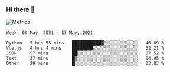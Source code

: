 ### Hi there 👋

![Metrics](https://github.com/radoapx/radoapx/blob/main/github-metrics.svg)

<!--START_SECTION:waka-->
```text
Week: 08 May, 2021 - 15 May, 2021

Python   5 hrs 55 mins   ███████████▓░░░░░░░░░░░░░   46.89 % 
Vue.js   4 hrs 4 mins    ████████░░░░░░░░░░░░░░░░░   32.21 % 
JSON     57 mins         ██░░░░░░░░░░░░░░░░░░░░░░░   07.52 % 
Text     37 mins         █▒░░░░░░░░░░░░░░░░░░░░░░░   04.95 % 
Other    29 mins         █░░░░░░░░░░░░░░░░░░░░░░░░   03.83 % 
```
<!--END_SECTION:waka-->

<!--
**radoapx/radoapx** is a ✨ _special_ ✨ repository because its `README.md` (this file) appears on your GitHub profile.

Here are some ideas to get you started:

- 🔭 I’m currently working on ...
- 🌱 I’m currently learning ...
- 👯 I’m looking to collaborate on ...
- 🤔 I’m looking for help with ...
- 💬 Ask me about ...
- 📫 How to reach me: ...
- 😄 Pronouns: ...
- ⚡ Fun fact: ...
-->
